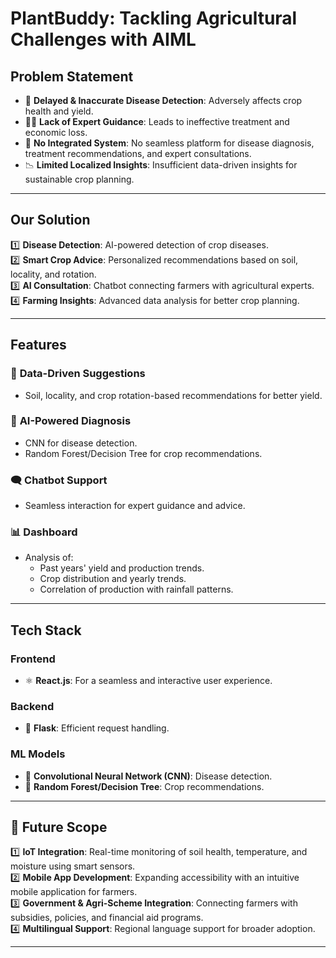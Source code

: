 # PlantBuddy: Tackling Agricultural Challenges with AIML  

## **Problem Statement** 
- 🌾 **Delayed & Inaccurate Disease Detection**: Adversely affects crop health and yield.  
- 🤷‍♂️ **Lack of Expert Guidance**: Leads to ineffective treatment and economic loss.  
- 🔗 **No Integrated System**: No seamless platform for disease diagnosis, treatment recommendations, and expert consultations.  
- 📉 **Limited Localized Insights**: Insufficient data-driven insights for sustainable crop planning.  

---

## **Our Solution**  
1️⃣ **Disease Detection**: AI-powered detection of crop diseases.  
2️⃣ **Smart Crop Advice**: Personalized recommendations based on soil, locality, and rotation.  
3️⃣ **AI Consultation**: Chatbot connecting farmers with agricultural experts.  
4️⃣ **Farming Insights**: Advanced data analysis for better crop planning.  

---

## **Features**  
### 🌟 **Data-Driven Suggestions**  
- Soil, locality, and crop rotation-based recommendations for better yield.  
### 🤖 **AI-Powered Diagnosis**  
- CNN for disease detection.  
- Random Forest/Decision Tree for crop recommendations.  
### 🗨️ **Chatbot Support**  
- Seamless interaction for expert guidance and advice.  
### 📊 **Dashboard**  
- Analysis of:  
  - Past years' yield and production trends.  
  - Crop distribution and yearly trends.  
  - Correlation of production with rainfall patterns.

---

## **Tech Stack**  

### **Frontend**  
- ⚛️ **React.js**: For a seamless and interactive user experience.  

### **Backend**  
- 🐍 **Flask**: Efficient request handling.  

### **ML Models**  
- 🧠 **Convolutional Neural Network (CNN)**: Disease detection.  
- 🌳 **Random Forest/Decision Tree**: Crop recommendations.  

---

## **📌 Future Scope**  
1️⃣ **IoT Integration**: Real-time monitoring of soil health, temperature, and moisture using smart sensors.  
2️⃣ **Mobile App Development**: Expanding accessibility with an intuitive mobile application for farmers.  
3️⃣ **Government & Agri-Scheme Integration**: Connecting farmers with subsidies, policies, and financial aid programs.  
4️⃣ **Multilingual Support**: Regional language support for broader adoption.  

---

